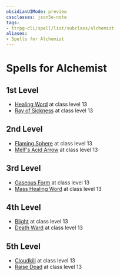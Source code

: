 ```yaml
---
obsidianUIMode: preview
cssclasses: json5e-note
tags:
- ttrpg-cli/spell/list/subclass/alchemist
aliases:
- Spells for Alchemist
---
```

# Spells for Alchemist

## 1st Level

- [Healing Word](Інструменти%20ДМ/CLI/spells/healing-word-xphb.md "XPHB") at class level 13
- [Ray of Sickness](Інструменти%20ДМ/CLI/spells/ray-of-sickness-xphb.md "XPHB") at class level 13

## 2nd Level

- [Flaming Sphere](Інструменти%20ДМ/CLI/spells/flaming-sphere-xphb.md "XPHB") at class level 13
- [Melf's Acid Arrow](Інструменти%20ДМ/CLI/spells/melfs-acid-arrow-xphb.md "XPHB") at class level 13

## 3rd Level

- [Gaseous Form](Інструменти%20ДМ/CLI/spells/gaseous-form-xphb.md "XPHB") at class level 13
- [Mass Healing Word](Інструменти%20ДМ/CLI/spells/mass-healing-word-xphb.md "XPHB") at class level 13

## 4th Level

- [Blight](Інструменти%20ДМ/CLI/spells/blight-xphb.md "XPHB") at class level 13
- [Death Ward](Інструменти%20ДМ/CLI/spells/death-ward-xphb.md "XPHB") at class level 13

## 5th Level

- [Cloudkill](Інструменти%20ДМ/CLI/spells/cloudkill-xphb.md "XPHB") at class level 13
- [Raise Dead](Інструменти%20ДМ/CLI/spells/raise-dead-xphb.md "XPHB") at class level 13